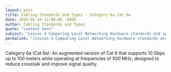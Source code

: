 ```yaml
---
layout: post
title: Cabling Standards and Types - Category 6a Cat 6a
date: 2025-01-10 12:00:00 -0000
author: Cabling Standards and Types
quote: "content here"
subject: "Lesson 4 Comparing Local Networking Hardware standards and specifications"
permalink: "/Lesson 4 Comparing Local Networking Hardware standards and specifications/Cabling Standards and Types/Cabling Standards and Types - Category 6a Cat 6a"
---
```


Category 6a (Cat 6a): An augmented version of Cat 6 that supports 10 Gbps up to 100 meters while operating at frequencies of 500 MHz, designed to reduce crosstalk and improve signal quality.

